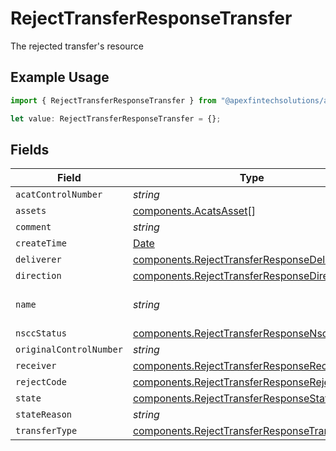 # RejectTransferResponseTransfer

The rejected transfer's resource

## Example Usage

```typescript
import { RejectTransferResponseTransfer } from "@apexfintechsolutions/ascend-sdk/models/components";

let value: RejectTransferResponseTransfer = {};
```

## Fields

| Field                                                                                                                                  | Type                                                                                                                                   | Required                                                                                                                               | Description                                                                                                                            | Example                                                                                                                                |
| -------------------------------------------------------------------------------------------------------------------------------------- | -------------------------------------------------------------------------------------------------------------------------------------- | -------------------------------------------------------------------------------------------------------------------------------------- | -------------------------------------------------------------------------------------------------------------------------------------- | -------------------------------------------------------------------------------------------------------------------------------------- |
| `acatControlNumber`                                                                                                                    | *string*                                                                                                                               | :heavy_minus_sign:                                                                                                                     | The NSCC transfer identifier                                                                                                           | 20240201123456                                                                                                                         |
| `assets`                                                                                                                               | [components.AcatsAsset](../../models/components/acatsasset.md)[]                                                                       | :heavy_minus_sign:                                                                                                                     | The assets being transferred (Cash, Equities, etc.)                                                                                    |                                                                                                                                        |
| `comment`                                                                                                                              | *string*                                                                                                                               | :heavy_minus_sign:                                                                                                                     | User supplied comment                                                                                                                  | From XYZ Brokerage                                                                                                                     |
| `createTime`                                                                                                                           | [Date](https://developer.mozilla.org/en-US/docs/Web/JavaScript/Reference/Global_Objects/Date)                                          | :heavy_minus_sign:                                                                                                                     | The transfer creation timestamp                                                                                                        | 2022-02-01 12:34:56 +0000 UTC                                                                                                          |
| `deliverer`                                                                                                                            | [components.RejectTransferResponseDeliverer](../../models/components/rejecttransferresponsedeliverer.md)                               | :heavy_minus_sign:                                                                                                                     | The delivering party information                                                                                                       |                                                                                                                                        |
| `direction`                                                                                                                            | [components.RejectTransferResponseDirection](../../models/components/rejecttransferresponsedirection.md)                               | :heavy_minus_sign:                                                                                                                     | The direction of the transfer                                                                                                          | OUTGOING                                                                                                                               |
| `name`                                                                                                                                 | *string*                                                                                                                               | :heavy_minus_sign:                                                                                                                     | The service generated name of the transfer. Format: correspondents/{correspondent_id}/accounts/{account_id}/transfers/{transfer_id}    | correspondents/00000000-0000-0000-0000-000000000002/accounts/01H8FB90ZRRFWXB4XC2JPJ1D4Y/transfers/00000000-0000-0000-0000-000000000000 |
| `nsccStatus`                                                                                                                           | [components.RejectTransferResponseNsccStatus](../../models/components/rejecttransferresponsensccstatus.md)                             | :heavy_minus_sign:                                                                                                                     | The NSCC transfer status                                                                                                               | REQUEST                                                                                                                                |
| `originalControlNumber`                                                                                                                | *string*                                                                                                                               | :heavy_minus_sign:                                                                                                                     | An associated NSCC transfer identifier, if applicable                                                                                  | 20240201123456                                                                                                                         |
| `receiver`                                                                                                                             | [components.RejectTransferResponseReceiver](../../models/components/rejecttransferresponsereceiver.md)                                 | :heavy_minus_sign:                                                                                                                     | The receiving party information                                                                                                        |                                                                                                                                        |
| `rejectCode`                                                                                                                           | [components.RejectTransferResponseRejectCode](../../models/components/rejecttransferresponserejectcode.md)                             | :heavy_minus_sign:                                                                                                                     | The reject code                                                                                                                        | SSN_TAX_ID_MISMATCH                                                                                                                    |
| `state`                                                                                                                                | [components.RejectTransferResponseState](../../models/components/rejecttransferresponsestate.md)                                       | :heavy_minus_sign:                                                                                                                     | The transfer state                                                                                                                     | RECEIVED                                                                                                                               |
| `stateReason`                                                                                                                          | *string*                                                                                                                               | :heavy_minus_sign:                                                                                                                     | A reason for the state if applicable                                                                                                   | Transfer does not contain any assets                                                                                                   |
| `transferType`                                                                                                                         | [components.RejectTransferResponseTransferType](../../models/components/rejecttransferresponsetransfertype.md)                         | :heavy_minus_sign:                                                                                                                     | The type of transfer                                                                                                                   | FULL_TRANSFER                                                                                                                          |